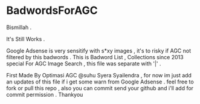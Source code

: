 # BadwordsForAGC
Bismillah .

It's Still Works .

Google Adsense is very sensitify with s*xy images , it's to risky if AGC not filtered by this badwords . 
This is Badword List , Collections since 2013 special For AGC Image Search , this file was separate with '|' . 

First Made By Optimasi AGC @suhu Syera Syailendra , for now im just add an updates of this file if i get some warn from Google Adsense . feel free to fork or pull this repo , also you can commit send your github and i'll add for commit permission . Thankyou
